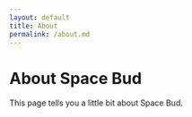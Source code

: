 ```yaml
---
layout: default
title: About
permalink: /about.md
---
```


# About Space Bud

This page tells you a little bit about Space Bud.
